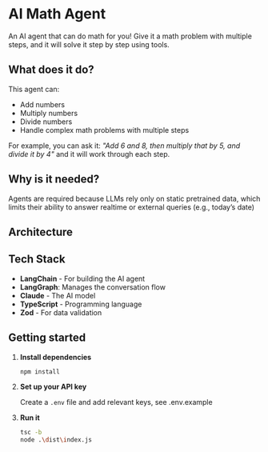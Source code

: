# AI Math Agent

An AI agent that can do math for you! Give it a math problem with multiple steps, and it will solve it step by step using tools.

## What does it do?

This agent can:
- Add numbers
- Multiply numbers  
- Divide numbers
- Handle complex math problems with multiple steps

For example, you can ask it: *"Add 6 and 8, then multiply that by 5, and divide it by 4"* and it will work through each step.

## Why is it needed?


Agents are required because LLMs rely only on static pretrained data, which limits their ability to answer realtime or external queries (e.g., today’s date)


## Architecture


## Tech Stack

- **LangChain** - For building the AI agent
- **LangGraph**: Manages the conversation flow
- **Claude** - The AI model
- **TypeScript** - Programming language
- **Zod** - For data validation

## Getting started

1. **Install dependencies**
   ```bash
   npm install
   ```

2. **Set up your API key**

   Create a `.env` file and add relevant keys, see .env.example

3. **Run it**
   ```bash
   tsc -b
   node .\dist\index.js 
   ```